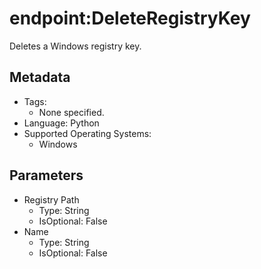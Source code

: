 <!-- region Generated -->
# endpoint:DeleteRegistryKey

Deletes a Windows registry key.

## Metadata

- Tags:
  - None specified.
- Language: Python
- Supported Operating Systems:
  - Windows

## Parameters

- Registry Path
  - Type: String
  - IsOptional: False
- Name
  - Type: String
  - IsOptional: False
<!-- endregion -->

